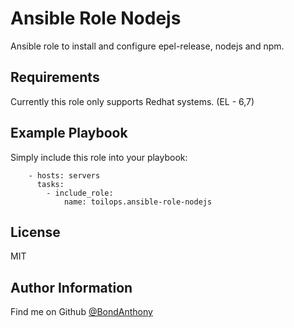 Ansible Role Nodejs
=========

Ansible role to install and configure epel-release, nodejs and npm.

Requirements
------------

Currently this role only supports Redhat systems. (EL - 6,7)

Example Playbook
----------------

Simply include this role into your playbook:
``` 
    - hosts: servers
      tasks:
        - include_role:
            name: toilops.ansible-role-nodejs
```
License
-------

MIT

Author Information
------------------

Find me on Github [@BondAnthony](https://github.com/BondAnthony)
